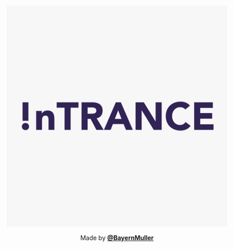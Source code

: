 <p align="center">
  <img src="../logo.png"/>
</p>

<p align="center">
  Made by <a href="https://github.com/BayernMuller"><b>@BayernMuller</b></a>
</p>

